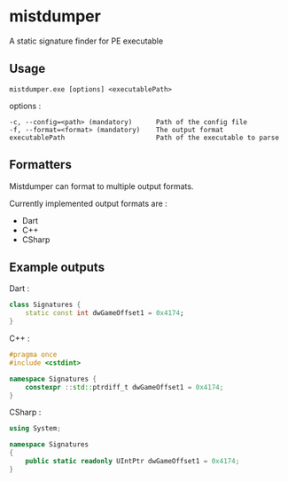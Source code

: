 # mistdumper

A static signature finder for PE executable

## Usage
`mistdumper.exe [options] <executablePath>`

options :
```
-c, --config=<path> (mandatory)      Path of the config file
-f, --format=<format> (mandatory)    The output format
executablePath                       Path of the executable to parse
```

## Formatters

Mistdumper can format to multiple output formats.

Currently implemented output formats are :
* Dart
* C++
* CSharp

## Example outputs

Dart :
```dart
class Signatures {
	static const int dwGameOffset1 = 0x4174;
}
```

C++ :
```cpp
#pragma once
#include <cstdint>

namespace Signatures {
	constexpr ::std::ptrdiff_t dwGameOffset1 = 0x4174;
}
```

CSharp :
```csharp
using System;

namespace Signatures
{
	public static readonly UIntPtr dwGameOffset1 = 0x4174;
}
```
